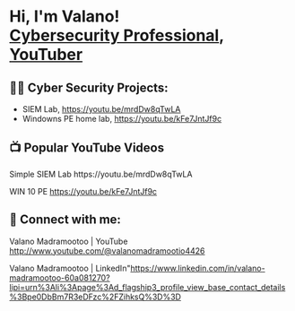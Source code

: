 <h1>Hi, I'm Valano! <br/><a href="https://github.com/joshmadakor1", <a href="https://www.linkedin.com/in/joshmadakor/">Cybersecurity Professional</a>, <a href="https://www.youtube.com/c/joshmadakor">YouTuber</a></h1>

<h2>👨‍💻 Cyber Security Projects:</h2>

- SIEM Lab, https://youtu.be/mrdDw8qTwLA
- Windowns PE home lab, https://youtu.be/kFe7JntJf9c
  
<h2>📺 Popular YouTube Videos</h2>
Simple SIEM Lab https://youtu.be/mrdDw8qTwLA

WIN 10 PE https://youtu.be/kFe7JntJf9c


<h2> 🤳 Connect with me:</h2
                         
Valano Madramootoo | YouTube http://www.youtube.com/@valanomadramootio4426

Valano Madramootoo | LinkedIn"https://www.linkedin.com/in/valano-madramootoo-60a081270?lipi=urn%3Ali%3Apage%3Ad_flagship3_profile_view_base_contact_details%3Bpe0DbBm7R3eDFzc%2FZihksQ%3D%3D


[youtube]: http://www.youtube.com/@valanomadramootio4426
[linkedin]:https://www.linkedin.com/in/valano-madramootoo-60a081270?lipi=urn%3Ali%3Apage%3Ad_flagship3_profile_view_base_contact_details%3Bpe0DbBm7R3eDFzc%2FZihksQ%3D%3D

<!--
**joshmadakor1/joshmadakor1** is a ✨ _special_ ✨ repository because its `README.md` (this file) appears on your GitHub profile.

Here are some ideas to get you started:

- 🔭 I’m currently working on ...
- 🌱 I’m currently learning ...
- 👯 I’m looking to collaborate on ...
- 🤔 I’m looking for help with ...
- 💬 Ask me about ...
- 📫 How to reach me: ...
- 😄 Pronouns: ...
- ⚡ Fun fact: ...
-->
